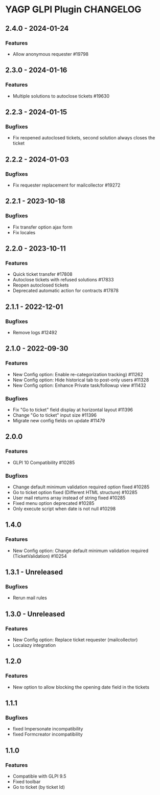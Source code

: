 # YAGP GLPI Plugin CHANGELOG

## 2.4.0 - 2024-01-24
### Features
- Allow anonymous requester #19798

## 2.3.0 - 2024-01-16
### Features
- Multiple solutions to autoclose tickets #19630

## 2.2.3 - 2024-01-15
### Bugfixes
- Fix reopened autoclosed tickets, second solution always closes the ticket

## 2.2.2 - 2024-01-03
### Bugfixes
- Fix requester replacement for mailcollector #19272

## 2.2.1 - 2023-10-18
### Bugfixes
- Fix transfer option ajax form
- Fix locales

## 2.2.0 - 2023-10-11
### Features
- Quick ticket transfer #17808
- Autoclose tickets with refused solutions #17833
- Reopen autoclosed tickets
- Deprecated automatic action for contracts #17878

## 2.1.1 - 2022-12-01
### Bugfixes
- Remove logs #12492

## 2.1.0 - 2022-09-30
### Features
- New Config option: Enable re-categorization tracking) #11262
- New Config option: Hide historical tab to post-only users #11328
- New Config option: Enhance Private task/followup view #11432

### Bugfixes
- Fix "Go to ticket" field display at horizontal layout #11396
- Change "Go to ticket" input size #11396
- Migrate new config fields on update #11479

## 2.0.0
### Features
- GLPI 10 Compatibility #10285
### Bugfixes
- Change default minimum validation required option fixed #10285
- Go to ticket option fixed (Different HTML structure) #10285
- User mail returns array instead of string fixed #10285 
- Fixed menu option deprecated #10285
- Only execute script when date is not null #10298

## 1.4.0
### Features
- New Config option: Change default minimum validation required (TicketValidation) #10254

## 1.3.1 - Unreleased
### Bugfixes
- Rerun mail rules

## 1.3.0 - Unreleased
### Features
- New Config option: Replace ticket requester (mailcollector)
- Localazy integration

## 1.2.0
### Features
- New option to allow blocking the opening date field in the tickets

## 1.1.1
### Bugfixes
- fixed Impersonate incompatibility
- fixed Formcreator incompatibility

## 1.1.0
### Features
- Compatible with GLPI 9.5
- Fixed toolbar
- Go to ticket (by ticket Id)